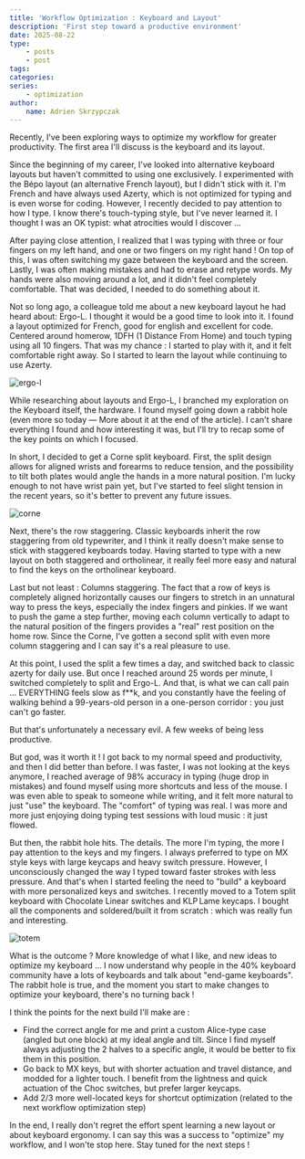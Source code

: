 ```yaml
---
title: 'Workflow Optimization : Keyboard and Layout'
description: 'First step toward a productive environment'
date: 2025-08-22
type:
    - posts
    - post
tags:
categories:
series:
    - optimization
author:
    name: Adrien Skrzypczak
---
```


Recently, I've been exploring ways to optimize my workflow for greater productivity. The first area I'll discuss is the keyboard and its layout.

Since the beginning of my career, I've looked into alternative keyboard layouts but haven't committed to using one exclusively. I experimented with the Bépo layout (an alternative French layout), but I didn't stick with it. I'm French and have always used Azerty, which is not optimized for typing and is even worse for coding. However, I recently decided to pay attention to how I type. I know there's touch-typing style, but I've never learned it. I thought I was an OK typist: what atrocities would I discover ...

After paying close attention, I realized that I was typing with three or four fingers on my left hand, and one or two fingers on my right hand ! On top of this, I was often switching my gaze between the keyboard and the screen. Lastly, I was often making mistakes and had to erase and retype words. My hands were also moving around a lot, and it didn't feel completely comfortable. That was decided, I needed to do something about it.

Not so long ago, a colleague told me about a new keyboard layout he had heard about: Ergo-L. I thought it would be a good time to look into it. I found a layout optimized for French, good for english and excellent for code. Centered around homerow, 1DFH (1 Distance From Home) and touch typing using all 10 fingers. That was my chance : I started to play with it, and it felt comfortable right away. So I started to learn the layout while continuing to use Azerty.

![ergo-l](/img/ergol_1dfh.svg 'Ergo-L keyboard layout')

While researching about layouts and Ergo-L, I branched my exploration on the Keyboard itself, the hardware. I found myself going down a rabbit hole (even more so today — More about it at the end of the article). I can't share everything I found and how interesting it was, but I'll try to recap some of the key points on which I focused.

In short, I decided to get a Corne split keyboard. First, the split design allows for aligned wrists and forearms to reduce tension, and the possibility to tilt both plates would angle the hands in a more natural position. I'm lucky enough to not have wrist pain yet, but I've started to feel slight tension in the recent years, so it's better to prevent any future issues.

![corne](/img/corne.jpg 'Corne Keyboard')

Next, there's the row staggering. Classic keyboards inherit the row staggering from old typewriter, and I think it really doesn't make sense to stick with staggered keyboards today. Having started to type with a new layout on both staggered and ortholinear, it really feel more easy and natural to find the keys on the ortholinear keyboard.

Last but not least : Columns staggering. The fact that a row of keys is completely aligned horizontally causes our fingers to stretch in an unnatural way to press the keys, especially the index fingers and pinkies. If we want to push the game a step further, moving each column vertically to adapt to the natural position of the fingers provides a "real" rest position on the home row. Since the Corne, I've gotten a second split with even more column staggering and I can say it's a real pleasure to use.

At this point, I used the split a few times a day, and switched back to classic azerty for daily use. But once I reached around 25 words per minute, I switched completely to split and Ergo-L. And that, is what we can call pain ... EVERYTHING feels slow as f\*\*k, and you constantly have the feeling of walking behind a 99-years-old person in a one-person corridor : you just can't go faster.

But that's unfortunately a necessary evil. A few weeks of being less productive.

But god, was it worth it ! I got back to my normal speed and productivity, and then I did better than before. I was faster, I was not looking at the keys anymore, I reached average of 98% accuracy in typing (huge drop in mistakes) and found myself using more shortcuts and less of the mouse. I was even able to speak to someone while writing, and it felt more natural to just "use" the keyboard. The "comfort" of typing was real. I was more and more just enjoying doing typing test sessions with loud music : it just flowed.

But then, the rabbit hole hits. The details. The more I'm typing, the more I pay attention to the keys and my fingers. I always preferred to type on MX style keys with large keycaps and heavy switch pressure. However, I unconsciously changed the way I typed toward faster strokes with less pressure. And that's when I started feeling the need to "build" a keyboard with more personalized keys and switches. I recently moved to a Totem split keyboard with Chocolate Linear switches and KLP Lame keycaps. I bought all the components and soldered/built it from scratch : which was really fun and interesting.

![totem](/img/totem.jpg 'Homemade Totem Keyboard')

What is the outcome ? More knowledge of what I like, and new ideas to optimize my keyboard ... I now understand why people in the 40% keyboard community have a lots of keyboards and talk about "end-game keyboards". The rabbit hole is true, and the moment you start to make changes to optimize your keyboard, there's no turning back !

I think the points for the next build I'll make are :

-   Find the correct angle for me and print a custom Alice-type case (angled but one block) at my ideal angle and tilt. Since I find myself always adjusting the 2 halves to a specific angle, it would be better to fix them in this position.
-   Go back to MX keys, but with shorter actuation and travel distance, and modded for a lighter touch. I benefit from the lightness and quick actuation of the Choc switches, but prefer larger keycaps.
-   Add 2/3 more well-located keys for shortcut optimization (related to the next workflow optimization step)

In the end, I really don't regret the effort spent learning a new layout or about keyboard ergonomy. I can say this was a success to "optimize" my workflow, and I won'te stop here. Stay tuned for the next steps !
